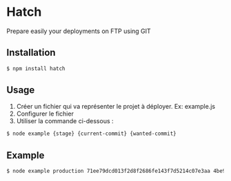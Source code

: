 # Hatch

Prepare easily your deployments on FTP using GIT

## Installation

```bash
$ npm install hatch
```

## Usage

1. Créer un fichier qui va représenter le projet à déployer. Ex: example.js
2. Configurer le fichier
3. Utiliser la commande ci-dessous :

```bash
$ node example {stage} {current-commit} {wanted-commit}
```

## Example

```bash
$ node example production 71ee79dcd013f2d8f2686fe143f7d5214c07e3aa 4be9e00861866367b31798efddffd2fd44ee28bb
```
